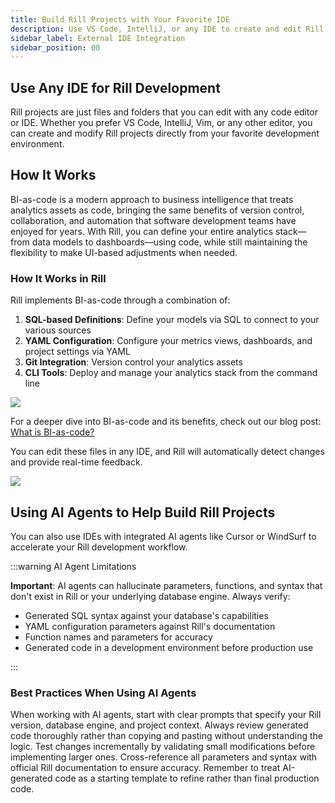 ```yaml
---
title: Build Rill Projects with Your Favorite IDE
description: Use VS Code, IntelliJ, or any IDE to create and edit Rill projects with real-time feedback
sidebar_label: External IDE Integration
sidebar_position: 00
---
```



## Use Any IDE for Rill Development

Rill projects are just files and folders that you can edit with any code editor or IDE. Whether you prefer VS Code, IntelliJ, Vim, or any other editor, you can create and modify Rill projects directly from your favorite development environment.

## How It Works

BI-as-code is a modern approach to business intelligence that treats analytics assets as code, bringing the same benefits of version control, collaboration, and automation that software development teams have enjoyed for years. With Rill, you can define your entire analytics stack—from data models to dashboards—using code, while still maintaining the flexibility to make UI-based adjustments when needed.

### How It Works in Rill

Rill implements BI-as-code through a combination of:

1. **SQL-based Definitions**: Define your models via SQL to connect to your various sources
2. **YAML Configuration**: Configure your metrics views, dashboards, and project settings via YAML
3. **Git Integration**: Version control your analytics assets
4. **CLI Tools**: Deploy and manage your analytics stack from the command line
   
<div style={{ textAlign: 'center' }}>
  <img src="/img/concepts/metrics-view/metrics-view-components.png" style={{ width: '100%', borderRadius: '15px', padding: '20px' }} />
</div>


For a deeper dive into BI-as-code and its benefits, check out our blog post: [What is BI-as-code?](https://www.rilldata.com/blog/bi-as-code-and-the-new-era-of-genbi)


You can edit these files in any IDE, and Rill will automatically detect changes and provide real-time feedback.

<img src='https://cdn.rilldata.com/docs/release-notes/36_hot_reload.gif' class='rounded-gif' />
<br />



## Using AI Agents to Help Build Rill Projects

You can also use IDEs with integrated AI agents like Cursor or WindSurf to accelerate your Rill development workflow.

:::warning AI Agent Limitations

**Important**: AI agents can hallucinate parameters, functions, and syntax that don't exist in Rill or your underlying database engine. Always verify:
- Generated SQL syntax against your database's capabilities
- YAML configuration parameters against Rill's documentation
- Function names and parameters for accuracy
- Generated code in a development environment before production use

:::

### Best Practices When Using AI Agents

When working with AI agents, start with clear prompts that specify your Rill version, database engine, and project context. Always review generated code thoroughly rather than copying and pasting without understanding the logic. Test changes incrementally by validating small modifications before implementing larger ones. Cross-reference all parameters and syntax with official Rill documentation to ensure accuracy. Remember to treat AI-generated code as a starting template to refine rather than final production code.